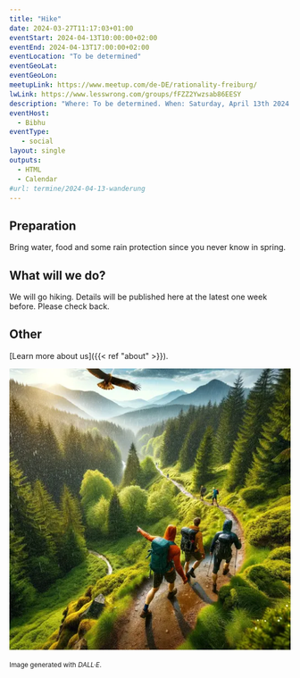 ```yaml
---
title: "Hike"
date: 2024-03-27T11:17:03+01:00
eventStart: 2024-04-13T10:00:00+02:00
eventEnd: 2024-04-13T17:00:00+02:00
eventLocation: "To be determined"
eventGeoLat:
eventGeoLon:
meetupLink: https://www.meetup.com/de-DE/rationality-freiburg/
lwLink: https://www.lesswrong.com/groups/fFZZ2Ywzsab86EESY
description: "Where: To be determined. When: Saturday, April 13th 2024 at 10:00 hours CEST."
eventHost:
  - Bibhu
eventType:
   - social
layout: single
outputs:
  - HTML
  - Calendar
#url: termine/2024-04-13-wanderung
---
```


## Preparation

Bring water, food and some rain protection since you never know in spring.


## What will we do?

We will go hiking. Details will be published here at the latest one week
before. Please check back.


## Other

[Learn more about us]({{< ref "about" >}}).

![People hiking in the Black Forest](cover.webp "People hiking in the Black Forest")

<small>Image generated with _DALL·E_.</small>
